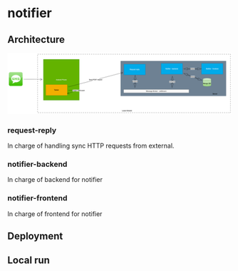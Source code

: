# notifier

## Architecture

![Architecture](docs/img/architecture.png)

### request-reply
In charge of handling sync HTTP requests from external.

### notifier-backend
In charge of backend for notifier

### notifier-frontend
In charge of frontend for notifier

## Deployment

## Local run
